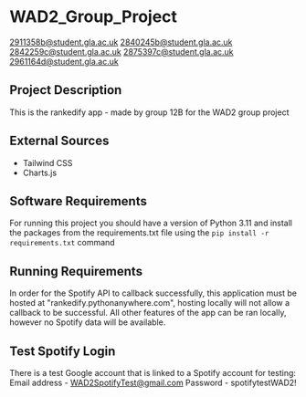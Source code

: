 # WAD2_Group_Project
2911358b@student.gla.ac.uk
2840245b@student.gla.ac.uk
2842259c@student.gla.ac.uk
2875397c@student.gla.ac.uk
2961164d@student.gla.ac.uk

## Project Description
This is the rankedify app - made by group 12B for the WAD2 group project

## External Sources 
- Tailwind CSS
- Charts.js


## Software Requirements
For running this project you should have a version of Python 3.11 and install the packages from the requirements.txt file using the ```pip install -r requirements.txt``` command

## Running Requirements
In order for the Spotify API to callback successfully, this application must be hosted at "rankedify.pythonanywhere.com", hosting locally will not allow a callback to be successful. All other features of the app can be ran locally, however no Spotify data will be available.

## Test Spotify Login
There is a test Google account that is linked to a Spotify account for testing:
Email address - WAD2SpotifyTest@gmail.com
Password - spotifytestWAD2!
